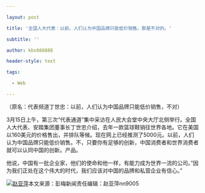 ---
layout: post
title: '全国人大代表：以前，人们认为中国品牌只能低价销售。那是不对的。'
subtitle: ''
author: kbs668888
header-style: text
tags:
  - Web
---
（原名：代表频道丁世忠：以前，人们认为中国品牌只能低价销售，不对）

3月15日上午，第三次“代表通道”集中采访在人民大会堂中央大厅北侧举行。全国人大代表、安踏集团董事长丁世忠介绍，去年一款篮球鞋销往世界各地。它在美国以160美元的价格售出，并排队等候。现在网上已经推测了5000元。以前，人们认为中国品牌只能低价销售。不，只要你有足够的创新，中国消费者和世界消费者就可以认同中国的创新。产品。

他说，中国有一批企业家，他们的使命和他一样，有能力成为世界一流的公司。”因为我们正处在这个伟大的时代，我们应该对中国的品牌和私营企业有信心。”

[![赵亚萍](http://img1.cache.netease.com/cnews/css13/img/end_news.png)](http://news.163.com/)本文来源：彭梅新闻责任编辑：赵亚萍nn9005

